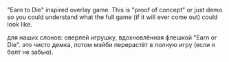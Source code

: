 "Earn to Die" inspired overlay game. This is "proof of concept" or just demo so you could understand what the full game (if it will ever come out) could look like.

для наших слонов: оверлей игрушку, вдохновлённая флешкой "Earn or Die". это чисто демка, потом мэйби перерастёт в полную игру (если я болт не забью).
